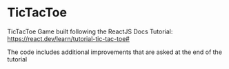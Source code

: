 # TicTacToe

TicTacToe Game built following the ReactJS Docs Tutorial: 
https://react.dev/learn/tutorial-tic-tac-toe#

The code includes additional improvements that are asked at the end of the tutorial
